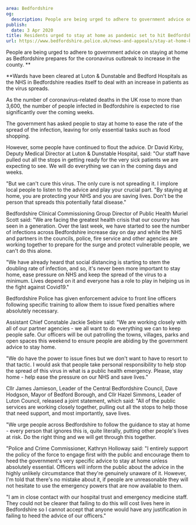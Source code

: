 ```yaml
area: Bedfordshire
og:
  description: People are being urged to adhere to government advice on staying at home as Bedfordshire prepares for the coronavirus outbreak to increase in the county.
publish:
  date: 3 Apr 2020
title: Residents urged to stay at home as pandemic set to hit Bedfordshire
url: https://www.bedfordshire.police.uk/news-and-appeals/stay-at-home-bedfordshire
```

People are being urged to adhere to government advice on staying at home as Bedfordshire prepares for the coronavirus outbreak to increase in the county. **

**Wards have been cleared at Luton & Dunstable and Bedford Hospitals as the NHS in Bedfordshire readies itself to deal with an increase in patients as the virus spreads.

As the number of coronavirus-related deaths in the UK rose to more than 3,600, the number of people infected in Bedfordshire is expected to rise significantly over the coming weeks.

The government has asked people to stay at home to ease the rate of the spread of the infection, leaving for only essential tasks such as food shopping.

However, some people have continued to flout the advice. Dr David Kirby, Deputy Medical Director at Luton & Dunstable Hospital, said: "Our staff have pulled out all the stops in getting ready for the very sick patients we are expecting to see. We will do everything we can in the coming days and weeks.

"But we can't cure this virus. The only cure is not spreading it. I implore local people to listen to the advice and play your crucial part. "By staying at home, you are protecting your NHS and you are saving lives. Don't be the person that spreads this potentially fatal disease."

Bedfordshire Clinical Commissioning Group Director of Public Health Muriel Scott said: "We are facing the greatest health crisis that our country has seen in a generation. Over the last week, we have started to see the number of infections across Bedfordshire increase day on day and while the NHS and partners in the councils, police, fire service and other agencies are working together to prepare for the surge and protect vulnerable people, we can't do this alone.

"We have already heard that social distancing is starting to stem the doubling rate of infection, and so, it's never been more important to stay home, ease pressure on NHS and keep the spread of the virus to a minimum. Lives depend on it and everyone has a role to play in helping us in the fight against Covid19."

Bedfordshire Police has given enforcement advice to front line officers following specific training to allow them to issue fixed penalties where absolutely necessary.

Assistant Chief Constable Jackie Sebire said: "We are working closely with all of our partner agencies - we all want to do everything we can to keep people safe. Our officers will be out patrolling the towns, villages, parks and open spaces this weekend to ensure people are abiding by the government advice to stay home.

"We do have the power to issue fines but we don't want to have to resort to that tactic. I would ask that people take personal responsibility to help stop the spread of this virus in what is a public health emergency. Please, stay home - help ease the pressure on our NHS and save lives."

Cllr James Jamieson, Leader of the Central Bedfordshire Council, Dave Hodgson, Mayor of Bedford Borough, and Cllr Hazel Simmons, Leader of Luton Council, released a joint statement, which said: "All of the public services are working closely together, pulling out all the stops to help those that need support, and most importantly, save lives.

"We urge people across Bedfordshire to follow the guidance to stay at home - every person that ignores this is, quite literally, putting other people's lives at risk. Do the right thing and we will get through this together.

"Police and Crime Commissioner, Kathryn Holloway said: "I entirely support the policy of the force to engage first with the public and encourage them to heed the government's very specific advice to stay at home unless absolutely essential. Officers will inform the public about the advice in the highly unlikely circumstance that they're genuinely unaware of it. However, I'm told that there's no mistake about it, if people are unreasonable they will not hesitate to use the emergency powers that are now available to them.

"I am in close contact with our hospital trust and emergency medicine staff. They could not be clearer that failing to do this will cost lives here in Bedfordshire so I cannot accept that anyone would have any justification in failing to heed the advice of our officers."
